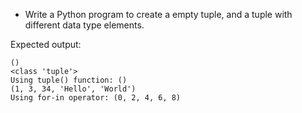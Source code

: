 * Write a Python program to create a empty tuple, and a tuple with different data type elements.

Expected output:

```
()
<class 'tuple'>
Using tuple() function: ()
(1, 3, 34, 'Hello', 'World')
Using for-in operator: (0, 2, 4, 6, 8)
```

